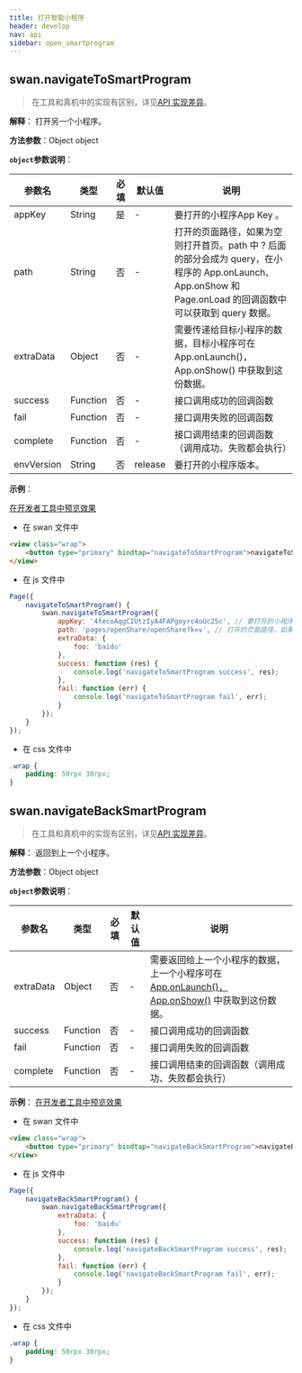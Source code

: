 ```yaml
---
title: 打开智能小程序
header: develop
nav: api
sidebar: open_smartprogram
---
```


## swan.navigateToSmartProgram

> 在工具和真机中的实现有区别，详见[API 实现差异](https://smartprogram.baidu.com/docs/develop/devtools/diff/)。

**解释**： 打开另一个小程序。

**方法参数**：Object object

**`object`参数说明**：

|参数名 |类型  |必填 | 默认值 |说明|
|---- | ---- | ---- | ----|----|
|appKey | String | 是 | -| 要打开的小程序App Key 。|
|path | String | 否 | -| 打开的页面路径，如果为空则打开首页。path 中 ? 后面的部分会成为 query，在小程序的 App.onLaunch、App.onShow 和 Page.onLoad 的回调函数中可以获取到 query 数据。|
|extraData | Object | 否 | -| 需要传递给目标小程序的数据，目标小程序可在 App.onLaunch()，App.onShow() 中获取到这份数据。|
|success | Function |  否  | -| 接口调用成功的回调函数|
|fail   | Function  |  否  | -| 接口调用失败的回调函数|
|complete  |  Function  |  否 | -|  接口调用结束的回调函数（调用成功、失败都会执行）|
|envVersion	|String	|否|release|	要打开的小程序版本。|

**示例**：

<a href="swanide://fragment/08bcf5aff52ed378f39c8112eb3d4a051559044193460" title="在开发者工具中预览效果" target="_self">在开发者工具中预览效果</a>

* 在 swan 文件中

```html
<view class="wrap">
    <button type="primary" bindtap="navigateToSmartProgram">navigateToSmartProgram</button>
</view>
```

* 在 js 文件中

```js
Page({
    navigateToSmartProgram() {
        swan.navigateToSmartProgram({
            appKey: '4fecoAqgCIUtzIyA4FAPgoyrc4oUc25c', // 要打开的小程序 App Key
            path: 'pages/openShare/openShare?k=v', // 打开的页面路径，如果为空则打开首页
            extraData: {
                foo: 'baidu'
            },
            success: function (res) {
                console.log('navigateToSmartProgram success', res);
            },
            fail: function (err) {
                console.log('navigateToSmartProgram fail', err);
            }
        });
    }
});
```
* 在 css 文件中

```css
.wrap {
    padding: 50rpx 30rpx;
}
```
<!-- #### 错误码
**Andriod**
|错误码|说明|
|--|--|
|201|解析失败，请检查调起协议是否合法。|
|202|解析失败，请检查参数是否正确。|
|402|安全性检查：访问控制校验失败。|
|501|网络错误|
|1001|执行失败|
**iOS**
|错误码|说明|
|--|--|
|202|解析失败，请检查参数是否正确。|
|402|访问控制校验失败| -->

## swan.navigateBackSmartProgram

> 在工具和真机中的实现有区别，详见[API 实现差异](https://smartprogram.baidu.com/docs/develop/devtools/diff/)。

**解释**： 返回到上一个小程序。

**方法参数**：Object object

**`object`参数说明**：

|参数名 |类型  |必填 | 默认值 |说明|
|---- | ---- | ---- | ----|----|
|extraData | Object | 否 | -| 需要返回给上一个小程序的数据，上一个小程序可在 [App.onLaunch()，App.onShow()](http://smartprogram.baidu.com/docs/develop/framework/app_service_register/) 中获取到这份数据。|
|success | Function |  否  | -| 接口调用成功的回调函数|
|fail   | Function  |  否  | -| 接口调用失败的回调函数|
|complete  |  Function  |  否 | -|  接口调用结束的回调函数（调用成功、失败都会执行）|

**示例**：
<a href="swanide://fragment/df2bcb7ca1229b466e859bc1a40c21091559044133015" title="在开发者工具中预览效果" target="_self">在开发者工具中预览效果</a>

* 在 swan 文件中

```html
<view class="wrap">
    <button type="primary" bindtap="navigateBackSmartProgram">navigateBackSmartProgram</button>
</view>
```

* 在 js 文件中

```js
Page({
    navigateBackSmartProgram() {
        swan.navigateBackSmartProgram({
            extraData: {
                foo: 'baidu'
            },
            success: function (res) {
                console.log('navigateBackSmartProgram success', res);
            },
            fail: function (err) {
                console.log('navigateBackSmartProgram fail', err);
            }
        });
    }
});
```
* 在 css 文件中

```css
.wrap {
    padding: 50rpx 30rpx;
}
```
